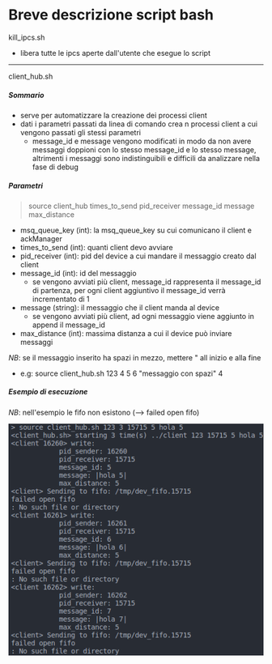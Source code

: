# **Breve descrizione script bash**

kill_ipcs.sh

- libera tutte le ipcs aperte dall'utente che esegue lo script

------

client_hub.sh

##### Sommario

- serve per automatizzare la creazione dei processi client
- dati i parametri passati da linea di comando crea n processi client a cui vengono passati gli stessi parametri
  - message_id e message vengono modificati in modo da non avere messaggi doppioni con lo stesso message_id e lo stesso message, altrimenti i messaggi sono indistinguibili e difficili da analizzare nella fase di debug 

##### Parametri

> source client_hub times_to_send pid_receiver message_id message max_distance

- msq_queue_key (int): la msq_queue_key su cui comunicano il client e ackManager
- times_to_send (int): quanti client devo avviare
- pid_receiver (int): pid del device a cui mandare il messaggio creato dal client
- message_id (int): id del messaggio
  - se vengono avviati più client, message_id rappresenta il message_id di partenza, per ogni client aggiuntivo il message_id verrà incrementato di 1
- message (string): il messaggio che il client manda al device
  - se vengono avviati più client, ad ogni messaggio viene aggiunto in append il message_id
- max_distance (int): massima distanza a cui il device può inviare messaggi

*NB*: se il messaggio inserito ha spazi in mezzo, mettere " all inizio e alla fine
- e.g: source client_hub.sh 123 4 5 6 "messaggio con spazi" 4

##### Esempio di esecuzione
*NB*: nell'esempio le fifo non esistono (--> failed open fifo)

![image-20200516214321032](clientScript.png)
